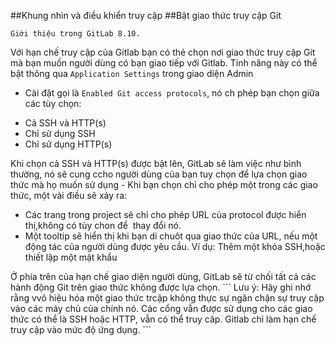 ##Khung nhìn và điều khiển truy cập
##Bật giao thức truy cập Git
```
Giới thiệu trong GitLab 8.10.
```
Với hạn chế truy cập của Gitlab bạn có thẻ chọn nơi giao thức truy cập Git mà bạn muốn người dùng có bạn giao tiếp với Gitlab. Tính năng này có thể bật thông qua `Application Settings` trong giao diện Admin
- Cài đặt gọi là `Enabled Git access protocols`, nó ch phép bạn chọn giữa các tùy chọn:
<ul>
<li>Cả SSH và HTTP(s)</li>
<li>Chỉ sử dụng SSH</li>
<li>Chỉ sử dụng HTTP(s)</li>
</ul>
Khi chọn cả SSH và HTTP(s) được bật lên, GitLab sẽ làm việc như bình thường, nó sẽ cung ccho người dùng của bạn tuy chọn để lựa chọn giao thức mà họ muốn sử dụng
- Khi bạn chọn chỉ cho phép một trong các giao thức, một vài điều sẽ xảy ra:
<ul>
<li>Các trang trong project sẽ chỉ cho phép URL của protocol được hiển thị,không có tùy chon để  thay đổi nó.</li>
<li>Một tooltip sẽ hiển thị khi bạn di chuôt qua giao thức của URL, nếu một động tác của người dùng được yêu cầu. Ví dụ: Thêm một khóa SSH,hoặc thiết lập một mật khẩu</li>
</ul>
Ở phía trên của hạn chế giao diện người dùng, GitLab sẽ từ chối tất cả các hành động Git trên giao thức không được lựa chọn.
```
Lưu ý: Hãy ghi nhớ rằng vvô hiệu hóa một giao thức trcập không thực sự ngăn chặn sự truy cập vào các máy chủ của chính nó. Các cổng vẫn được sử dụng cho các giao thức có thể là SSH hoặc HTTP, vẫn có thể truy câp. Gitlab chỉ làm hạn chế truy cập vào mức độ ứng dụng.
```
